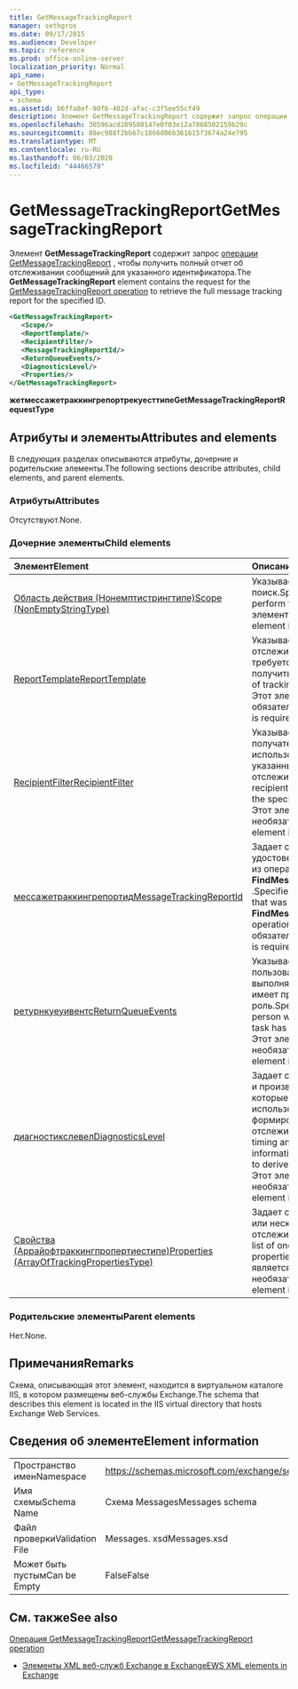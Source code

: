 ```yaml
---
title: GetMessageTrackingReport
manager: sethgros
ms.date: 09/17/2015
ms.audience: Developer
ms.topic: reference
ms.prod: office-online-server
localization_priority: Normal
api_name:
- GetMessageTrackingReport
api_type:
- schema
ms.assetid: b6ffa8ef-90f6-402d-afac-c3f5ee55cf49
description: Элемент GetMessageTrackingReport содержит запрос операции GetMessageTrackingReport, чтобы получить полный отчет об отслеживании сообщений для указанного идентификатора.
ms.openlocfilehash: 30596acd209580147e0f03e12a7868502159b29c
ms.sourcegitcommit: 88ec988f2bb67c1866d06b361615f3674a24e795
ms.translationtype: MT
ms.contentlocale: ru-RU
ms.lasthandoff: 06/03/2020
ms.locfileid: "44466579"
---
```

# <a name="getmessagetrackingreport"></a><span data-ttu-id="d5118-103">GetMessageTrackingReport</span><span class="sxs-lookup"><span data-stu-id="d5118-103">GetMessageTrackingReport</span></span>

<span data-ttu-id="d5118-104">Элемент **GetMessageTrackingReport** содержит запрос [операции GetMessageTrackingReport](getmessagetrackingreport-operation.md) , чтобы получить полный отчет об отслеживании сообщений для указанного идентификатора.</span><span class="sxs-lookup"><span data-stu-id="d5118-104">The **GetMessageTrackingReport** element contains the request for the [GetMessageTrackingReport operation](getmessagetrackingreport-operation.md) to retrieve the full message tracking report for the specified ID.</span></span> 
  
```XML
<GetMessageTrackingReport>
   <Scope/>
   <ReportTemplate/>
   <RecipientFilter/>
   <MessageTrackingReportId/>
   <ReturnQueueEvents/>
   <DiagnosticsLevel/>
   <Properties/>
</GetMessageTrackingReport>
```

 <span data-ttu-id="d5118-105">**жетмессажетраккингрепортрекуесттипе**</span><span class="sxs-lookup"><span data-stu-id="d5118-105">**GetMessageTrackingReportRequestType**</span></span>
## <a name="attributes-and-elements"></a><span data-ttu-id="d5118-106">Атрибуты и элементы</span><span class="sxs-lookup"><span data-stu-id="d5118-106">Attributes and elements</span></span>

<span data-ttu-id="d5118-107">В следующих разделах описываются атрибуты, дочерние и родительские элементы.</span><span class="sxs-lookup"><span data-stu-id="d5118-107">The following sections describe attributes, child elements, and parent elements.</span></span>
  
### <a name="attributes"></a><span data-ttu-id="d5118-108">Атрибуты</span><span class="sxs-lookup"><span data-stu-id="d5118-108">Attributes</span></span>

<span data-ttu-id="d5118-109">Отсутствуют.</span><span class="sxs-lookup"><span data-stu-id="d5118-109">None.</span></span>
  
### <a name="child-elements"></a><span data-ttu-id="d5118-110">Дочерние элементы</span><span class="sxs-lookup"><span data-stu-id="d5118-110">Child elements</span></span>

|<span data-ttu-id="d5118-111">**Элемент**</span><span class="sxs-lookup"><span data-stu-id="d5118-111">**Element**</span></span>|<span data-ttu-id="d5118-112">**Описание**</span><span class="sxs-lookup"><span data-stu-id="d5118-112">**Description**</span></span>|
|:-----|:-----|
|[<span data-ttu-id="d5118-113">Область действия (Нонемптистрингтипе)</span><span class="sxs-lookup"><span data-stu-id="d5118-113">Scope (NonEmptyStringType)</span></span>](scope-nonemptystringtype.md) <br/> |<span data-ttu-id="d5118-114">Указывает, где выполнять поиск.</span><span class="sxs-lookup"><span data-stu-id="d5118-114">Specifies where to perform the search.</span></span> <span data-ttu-id="d5118-115">Этот элемент обязательный.</span><span class="sxs-lookup"><span data-stu-id="d5118-115">This element is required.</span></span>  <br/> |
|[<span data-ttu-id="d5118-116">ReportTemplate</span><span class="sxs-lookup"><span data-stu-id="d5118-116">ReportTemplate</span></span>](reporttemplate.md) <br/> |<span data-ttu-id="d5118-117">Указывает тип отчета отслеживания, который требуется получить.</span><span class="sxs-lookup"><span data-stu-id="d5118-117">Specifies the type of tracking report to retrieve.</span></span> <span data-ttu-id="d5118-118">Этот элемент обязательный.</span><span class="sxs-lookup"><span data-stu-id="d5118-118">This element is required.</span></span>  <br/> |
|[<span data-ttu-id="d5118-119">RecipientFilter</span><span class="sxs-lookup"><span data-stu-id="d5118-119">RecipientFilter</span></span>](recipientfilter.md) <br/> |<span data-ttu-id="d5118-120">Указывает адрес получателя, который будет использоваться с указанным отчетом об отслеживании.</span><span class="sxs-lookup"><span data-stu-id="d5118-120">Specifies a recipient address to use with the specified tracking report.</span></span> <span data-ttu-id="d5118-121">Этот элемент является необязательным.</span><span class="sxs-lookup"><span data-stu-id="d5118-121">This element is optional.</span></span>  <br/> |
|[<span data-ttu-id="d5118-122">мессажетраккингрепортид</span><span class="sxs-lookup"><span data-stu-id="d5118-122">MessageTrackingReportId</span></span>](messagetrackingreportid.md) <br/> |<span data-ttu-id="d5118-123">Задает строку удостоверения, полученную из операции **FindMessageTrackingReport** .</span><span class="sxs-lookup"><span data-stu-id="d5118-123">Specifies an identity string that was obtained from the **FindMessageTrackingReport** operation.</span></span> <span data-ttu-id="d5118-124">Этот элемент обязательный.</span><span class="sxs-lookup"><span data-stu-id="d5118-124">This element is required.</span></span>  <br/> |
|[<span data-ttu-id="d5118-125">ретурнкуеуивентс</span><span class="sxs-lookup"><span data-stu-id="d5118-125">ReturnQueueEvents</span></span>](returnqueueevents.md) <br/> |<span data-ttu-id="d5118-126">Указывает, что пользователь, выполняющий задачу, имеет привилегированную роль.</span><span class="sxs-lookup"><span data-stu-id="d5118-126">Specifies that the person who is running the task has a privileged role.</span></span> <span data-ttu-id="d5118-127">Этот элемент является необязательным.</span><span class="sxs-lookup"><span data-stu-id="d5118-127">This element is optional.</span></span>  <br/> |
|[<span data-ttu-id="d5118-128">диагностикслевел</span><span class="sxs-lookup"><span data-stu-id="d5118-128">DiagnosticsLevel</span></span>](diagnosticslevel.md) <br/> |<span data-ttu-id="d5118-129">Задает сведения о времени и производительности, которые будут использоваться для формирования отчета об отслеживании.</span><span class="sxs-lookup"><span data-stu-id="d5118-129">Specifies timing and performance information that will be used to derive the tracking report.</span></span> <span data-ttu-id="d5118-130">Этот элемент является необязательным.</span><span class="sxs-lookup"><span data-stu-id="d5118-130">This element is optional.</span></span>  <br/> |
|[<span data-ttu-id="d5118-131">Свойства (Аррайофтраккингпропертиестипе)</span><span class="sxs-lookup"><span data-stu-id="d5118-131">Properties (ArrayOfTrackingPropertiesType)</span></span>](properties-arrayoftrackingpropertiestype.md) <br/> |<span data-ttu-id="d5118-132">Задает список из одного или нескольких свойств отслеживания.</span><span class="sxs-lookup"><span data-stu-id="d5118-132">Specifies a list of one or more tracking properties.</span></span> <span data-ttu-id="d5118-133">Этот элемент является необязательным.</span><span class="sxs-lookup"><span data-stu-id="d5118-133">This element is optional.</span></span>  <br/> |
   
### <a name="parent-elements"></a><span data-ttu-id="d5118-134">Родительские элементы</span><span class="sxs-lookup"><span data-stu-id="d5118-134">Parent elements</span></span>

<span data-ttu-id="d5118-135">Нет.</span><span class="sxs-lookup"><span data-stu-id="d5118-135">None.</span></span>
  
## <a name="remarks"></a><span data-ttu-id="d5118-136">Примечания</span><span class="sxs-lookup"><span data-stu-id="d5118-136">Remarks</span></span>

<span data-ttu-id="d5118-137">Схема, описывающая этот элемент, находится в виртуальном каталоге IIS, в котором размещены веб-службы Exchange.</span><span class="sxs-lookup"><span data-stu-id="d5118-137">The schema that describes this element is located in the IIS virtual directory that hosts Exchange Web Services.</span></span>
  
## <a name="element-information"></a><span data-ttu-id="d5118-138">Сведения об элементе</span><span class="sxs-lookup"><span data-stu-id="d5118-138">Element information</span></span>

|||
|:-----|:-----|
|<span data-ttu-id="d5118-139">Пространство имен</span><span class="sxs-lookup"><span data-stu-id="d5118-139">Namespace</span></span>  <br/> |https://schemas.microsoft.com/exchange/services/2006/messages  <br/> |
|<span data-ttu-id="d5118-140">Имя схемы</span><span class="sxs-lookup"><span data-stu-id="d5118-140">Schema Name</span></span>  <br/> |<span data-ttu-id="d5118-141">Схема Messages</span><span class="sxs-lookup"><span data-stu-id="d5118-141">Messages schema</span></span>  <br/> |
|<span data-ttu-id="d5118-142">Файл проверки</span><span class="sxs-lookup"><span data-stu-id="d5118-142">Validation File</span></span>  <br/> |<span data-ttu-id="d5118-143">Messages. xsd</span><span class="sxs-lookup"><span data-stu-id="d5118-143">Messages.xsd</span></span>  <br/> |
|<span data-ttu-id="d5118-144">Может быть пустым</span><span class="sxs-lookup"><span data-stu-id="d5118-144">Can be Empty</span></span>  <br/> |<span data-ttu-id="d5118-145">False</span><span class="sxs-lookup"><span data-stu-id="d5118-145">False</span></span>  <br/> |
   
## <a name="see-also"></a><span data-ttu-id="d5118-146">См. также</span><span class="sxs-lookup"><span data-stu-id="d5118-146">See also</span></span>



[<span data-ttu-id="d5118-147">Операция GetMessageTrackingReport</span><span class="sxs-lookup"><span data-stu-id="d5118-147">GetMessageTrackingReport operation</span></span>](getmessagetrackingreport-operation.md)


- [<span data-ttu-id="d5118-148">Элементы XML веб-служб Exchange в Exchange</span><span class="sxs-lookup"><span data-stu-id="d5118-148">EWS XML elements in Exchange</span></span>](ews-xml-elements-in-exchange.md)

